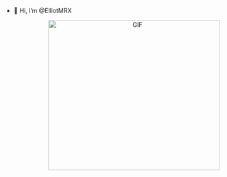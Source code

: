 - 👋 Hi, I’m @ElliotMRX

<div align="center">
 <img align="right" alt="GIF" src="https://media.giphy.com/media/3o7btPSUgEgcFybC36/giphy.gif?cid=790b76115852e1e2bbf53f428a09fb196c0c8a3b13f6bffa&rid=giphy.gif&ct=g" width="400" height="350" />
 
</div>
